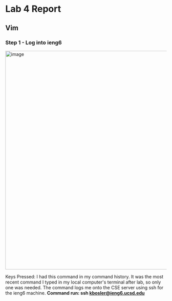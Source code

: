 # Lab 4 Report

## Vim

### Step 1 - Log into ieng6

<img width="682" alt="image" src="https://github.com/katrinab2727/cse15l-lab-reports/assets/149338452/cc93ecdb-f386-46c5-8f6a-2a07731b070c">

Keys Pressed: <up><enter>
I had this command in my command history. It was the most recent command I typed in my local computer's terminal after lab, so only one <up> was needed. The command logs me onto the CSE server using ssh for the ieng6 machine. **Command run: ssh kbosler@ieng6.ucsd.edu**
